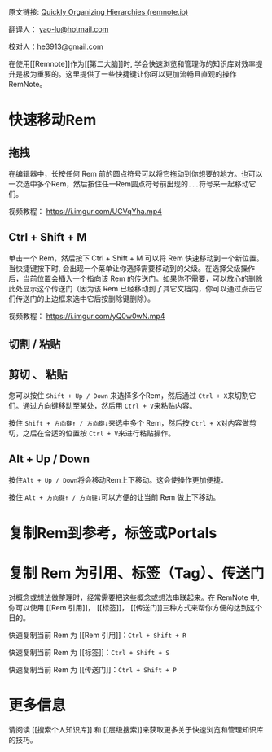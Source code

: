 原文链接: [Quickly Organizing Hierarchies (remnote.io)](https://www.remnote.io/p/help/document/HAQkkfPPsZEPz39r8)

翻译人： yao-lu@hotmail.com

校对人：he3913@gmail.com

  

在使用[[Remnote]]作为[[第二大脑]]时, 学会快速浏览和管理你的知识库对效率提升是极为重要的。这里提供了一些快捷键让你可以更加流畅且直观的操作 RemNote。



# 快速移动Rem

## 拖拽

在编辑器中，长按任何 Rem 前的圆点符号可以将它拖动到你想要的地方。也可以一次选中多个Rem，然后按住任一Rem圆点符号前出现的`...`符号来一起移动它们。

视频教程：
https://i.imgur.com/UCVqYha.mp4

## Ctrl + Shift + M

单击一个 Rem，然后按下 Ctrl + Shift + M 可以将 Rem 快速移动到一个新位置。当快捷键按下时, 会出现一个菜单让你选择需要移动到的父级。在选择父级操作后，当前位置会插入一个指向该 Rem 的传送门。如果你不需要，可以放心的删除此处显示这个传送门（因为该 Rem 已经移动到了其它文档内，你可以通过点击它们传送门的上边框来选中它后按删除键删除）。

视频教程：
https://i.imgur.com/yQ0w0wN.mp4

## 切割 / 粘贴

## 剪切 、 粘贴

您可以按住 `Shift + Up / Down` 来选择多个Rem，然后通过 `Ctrl + X`来切割它们。通过方向键移动至某处，然后用 `Ctrl + V`来粘贴内容。

按住 `Shift + 方向键↑ / 方向键↓`来选中多个 Rem，然后按 `Ctrl + X`对内容做剪切，之后在合适的位置按 `Ctrl + V`来进行粘贴操作。

## Alt + Up / Down

按住`Alt + Up / Down`将会移动Rem上下移动。这会使操作更加便捷。

按住 `Alt + 方向键↑ / 方向键↓`可以方便的让当前 Rem 做上下移动。

# 复制Rem到参考，标签或Portals

# 复制 Rem 为引用、标签（Tag）、传送门

对概念或想法做整理时，经常需要把这些概念或想法串联起来。在 RemNote 中, 你可以使用 [[Rem 引用]]， [[标签]]， [[传送门]]三种方式来帮你方便的达到这个目的。

快速复制当前 Rem 为 [[Rem 引用]]：`Ctrl + Shift + R`

快速复制当前 Rem 为 [[标签]]：`Ctrl + Shift + S`

快速复制当前 Rem 为 [[传送门]]：`Ctrl + Shift + P`

# 更多信息

请阅读 [[搜索个人知识库]] 和 [[层级搜索]]来获取更多关于快速浏览和管理知识库的技巧。